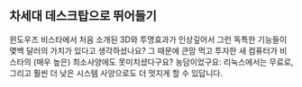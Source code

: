 <?php require("../../entete.php"); ?> <?php require("../../base.php"); ?> <?php require("../../fonctions.php"); ?>

<div id="corps">

<h2>차세대 데스크탑으로 뛰어들기</h2>

<p>윈도우즈 비스타에서 처음 소개된 3D와 투명효과가 인상깊어서 그런 독특한 기능들이 몇백 달러의 가치가 있다고 생각하셨나요? 그 때문에 큰맘 먹고 투자한 새 컴퓨터가 비스타의 (매우 높은) 최소사양에도 못미치셨다구요? 농담이었구요: 리눅스에서는 무료로, 그리고 훨씬 더 낮은 시스템 사양으로도 더 멋지게 할 수 있답니다.</p>

<? all_video_ids_from_file ();?>

</div>


